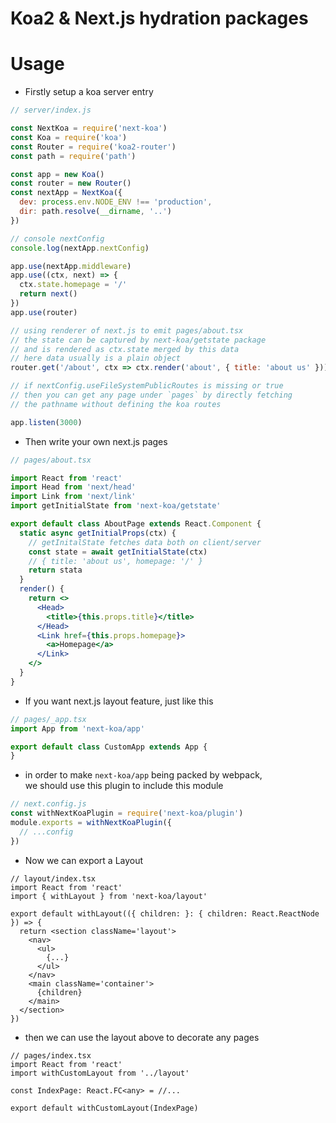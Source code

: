 # Koa2 & Next.js hydration packages

# Usage
* Firstly setup a koa server entry
``` javascript
// server/index.js

const NextKoa = require('next-koa')
const Koa = require('koa')
const Router = require('koa2-router')
const path = require('path')

const app = new Koa()
const router = new Router()
const nextApp = NextKoa({
  dev: process.env.NODE_ENV !== 'production',
  dir: path.resolve(__dirname, '..')
})

// console nextConfig
console.log(nextApp.nextConfig)

app.use(nextApp.middleware)
app.use((ctx, next) => {
  ctx.state.homepage = '/'
  return next()
})
app.use(router)

// using renderer of next.js to emit pages/about.tsx
// the state can be captured by next-koa/getstate package
// and is rendered as ctx.state merged by this data
// here data usually is a plain object
router.get('/about', ctx => ctx.render('about', { title: 'about us' }))

// if nextConfig.useFileSystemPublicRoutes is missing or true
// then you can get any page under `pages` by directly fetching
// the pathname without defining the koa routes

app.listen(3000)
```

* Then write your own next.js pages
```jsx
// pages/about.tsx

import React from 'react'
import Head from 'next/head'
import Link from 'next/link'
import getInitialState from 'next-koa/getstate'

export default class AboutPage extends React.Component {
  static async getInitialProps(ctx) {
    // getInitalState fetches data both on client/server
    const state = await getInitialState(ctx)
    // { title: 'about us', homepage: '/' }
    return stata
  }
  render() {
    return <>
      <Head>
        <title>{this.props.title}</title>
      </Head>
      <Link href={this.props.homepage}>
        <a>Homepage</a>
      </Link>
    </>
  }
}

```

* If you want next.js layout feature, just like this
```jsx
// pages/_app.tsx
import App from 'next-koa/app'

export default class CustomApp extends App {
}
```

* in order to make `next-koa/app` being packed by webpack,\
we should use this plugin to include this module 
```js
// next.config.js
const withNextKoaPlugin = require('next-koa/plugin')
module.exports = withNextKoaPlugin({
  // ...config
})
```

* Now we can export a Layout
```tsx
// layout/index.tsx
import React from 'react'
import { withLayout } from 'next-koa/layout'

export default withLayout(({ children: }: { children: React.ReactNode }) => {
  return <section className='layout'>
    <nav>
      <ul>
        {...}
      </ul>
    </nav>
    <main className='container'>
      {children}
    </main>
  </section>
})
```

* then we can use the layout above to decorate any pages
```tsx
// pages/index.tsx
import React from 'react'
import withCustomLayout from '../layout'

const IndexPage: React.FC<any> = //...

export default withCustomLayout(IndexPage)
```

